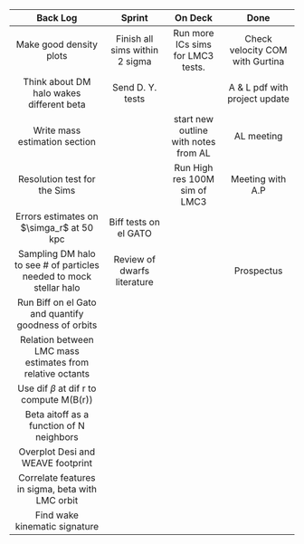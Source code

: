 | Back Log | Sprint | On Deck | Done |
| :------: | :------: | :------: | :------: |
| Make good density plots| Finish all sims within 2 sigma | Run more ICs sims for LMC3 tests. | Check velocity COM with Gurtina|
| Think about DM halo wakes different beta| Send D. Y. tests ||  A & L pdf with project update|
| Write mass estimation section| | start new outline with notes from AL  |AL meeting |
| Resolution test for the Sims| | Run High res 100M sim of LMC3 | Meeting with A.P|
| Errors estimates on $\simga_r$ at 50 kpc| Biff tests on el GATO | | |
| Sampling DM halo to see # of particles needed to mock stellar halo| Review of dwarfs literature | | Prospectus|
| Run Biff on el Gato and quantify goodness of orbits| | | |
| Relation between LMC mass estimates from relative octants| | | |
| Use dif $\beta$ at dif r to compute M(B(r)) | | | |
| Beta aitoff as a function of N neighbors | | | |
| Overplot Desi and WEAVE footprint | | | |
| Correlate features in sigma, beta with LMC orbit | | | |
| Find wake kinematic signature| | | |
